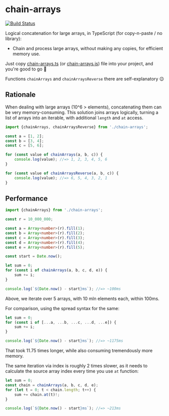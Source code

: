 # chain-arrays

[![Build Status](https://github.com/vitaly-t/chain-arrays/actions/workflows/ci.yml/badge.svg)](https://github.com/vitaly-t/chain-arrays/actions/workflows/ci.yml)

Logical concatenation for large arrays, in TypeScript (for copy-n-paste / no library):

 - Chain and process large arrays, without making any copies, for efficient memory use.

Just copy [chain-arrays.ts](./src/chain-arrays.ts) (or [chain-arrays.js](./src/chain-arrays.js)) file into your project, and you're good to go 🚀

Functions `chainArrays` and `chainArraysReverse` there are self-explanatory 😉

## Rationale

When dealing with large arrays (10^6 > elements), concatenating them can be very memory-consuming.
This solution joins arrays logically, turning a list of arrays into an iterable, with additional `length` and `at` access.

```ts
import {chainArrays, chainArraysReverse} from './chain-arrays';

const a = [1, 2];
const b = [3, 4];
const c = [5, 6];

for (const value of chainArrays(a, b, c)) {
    console.log(value); //=> 1, 2, 3, 4, 5, 6
}

for (const value of chainArraysReverse(a, b, c)) {
    console.log(value); //=> 6, 5, 4, 3, 2, 1
}
```

## Performance

```ts
import {chainArrays} from './chain-arrays';

const r = 10_000_000;

const a = Array<number>(r).fill(1);
const b = Array<number>(r).fill(2);
const c = Array<number>(r).fill(3);
const d = Array<number>(r).fill(4);
const e = Array<number>(r).fill(5);

const start = Date.now();

let sum = 0;
for (const i of chainArrays(a, b, c, d, e)) {
    sum += i;
}

console.log(`${Date.now() - start}ms`); //=> ~100ms
```

Above, we iterate over 5 arrays, with 10 mln elements each, within 100ms.

For comparison, using the spread syntax for the same:

```ts
let sum = 0;
for (const i of [...a, ...b, ...c, ...d, ...e]) {
    sum += i;
}

console.log(`${Date.now() - start}ms`); //=> ~1175ms
```

That took 11.75 times longer, while also consuming tremendously more memory.

The same iteration via index is roughly 2 times slower, as it needs to calculate the source array index every time you use `at` function:

```ts
let sum = 0;
const chain = chainArrays(a, b, c, d, e);
for (let t = 0; t < chain.length; t++) {
    sum += chain.at(t)!;
}

console.log(`${Date.now() - start}ms`); //=> ~213ms
```
